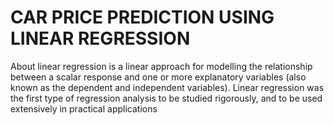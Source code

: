 # CAR PRICE PREDICTION USING LINEAR REGRESSION
 About linear regression is a linear approach for modelling the relationship between a scalar response and one or more explanatory variables (also known as the dependent and independent variables). Linear regression was the first type of regression analysis to be studied rigorously, and to be used extensively in practical applications
